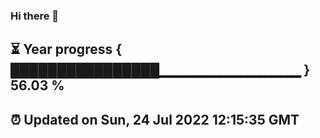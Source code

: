 ### Hi there 👋
⏳ Year progress { ████████████████▁▁▁▁▁▁▁▁▁▁▁▁▁▁ } 56.03 %
---
⏰ Updated on Sun, 24 Jul 2022 12:15:35 GMT
---
